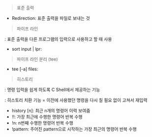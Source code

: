 > 표준 출력
  - Redirection: 표준 출력을 파일로 보내는 것
> 파이프 라인

  : 표준 출력을 다른 프로그램의 입력으로 사용하고 할 때 사용
  - sort input | lpr: 
> 파이프 라인 분리 (tee)
  - tee [-a] files: 
> 히스토리

  : 명령 입력을 쉽게 하도록 C Shell에서 제공하는 기능
  
  : 히스토리 치환 기능 = 이전에 사용했던 명령을 다시 칠 필요 없이 고쳐서 재입력
  - history [n]: 최근 n개의 명령어 이력 보여줌
  - !!: 가장 최근에 수행한 명령어 반복 수행
  - !n: n번째 수행한 명령어 반복 수행
  - !pattern: 주어진 pattern으로 시작하는 가장 최근의 명령어 반복 수행
  
